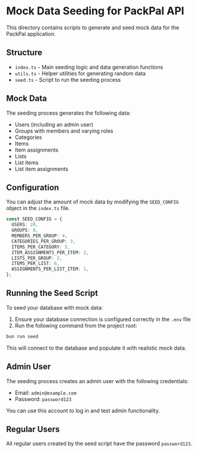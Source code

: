 # Mock Data Seeding for PackPal API

This directory contains scripts to generate and seed mock data for the PackPal application.

## Structure

- `index.ts` - Main seeding logic and data generation functions
- `utils.ts` - Helper utilities for generating random data
- `seed.ts` - Script to run the seeding process

## Mock Data

The seeding process generates the following data:

- Users (including an admin user)
- Groups with members and varying roles
- Categories
- Items
- Item assignments
- Lists
- List items
- List item assignments

## Configuration

You can adjust the amount of mock data by modifying the `SEED_CONFIG` object in the `index.ts` file.

```typescript
const SEED_CONFIG = {
  USERS: 20,
  GROUPS: 8,
  MEMBERS_PER_GROUP: 4,
  CATEGORIES_PER_GROUP: 3,
  ITEMS_PER_CATEGORY: 5,
  ITEM_ASSIGNMENTS_PER_ITEM: 2,
  LISTS_PER_GROUP: 2,
  ITEMS_PER_LIST: 6,
  ASSIGNMENTS_PER_LIST_ITEM: 1,
};
```

## Running the Seed Script

To seed your database with mock data:

1. Ensure your database connection is configured correctly in the `.env` file
2. Run the following command from the project root:

```bash
bun run seed
```

This will connect to the database and populate it with realistic mock data.

## Admin User

The seeding process creates an admin user with the following credentials:

- Email: `admin@example.com`
- Password: `password123`

You can use this account to log in and test admin functionality.

## Regular Users

All regular users created by the seed script have the password `password123`.
